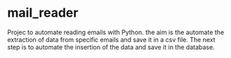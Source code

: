# mail_reader
Projec to automate reading emails with Python. the aim is the automate the extraction of data from specific emails and save it in a csv file.
The next step is to automate the insertion of the data and save it in the database.

